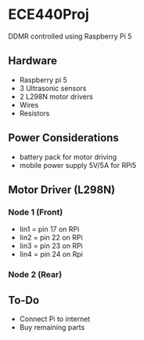 # ECE440Proj
DDMR controlled using Raspberry Pi 5

## Hardware
- Raspberry pi 5
- 3 Ultrasonic sensors
- 2 L298N motor drivers
- Wires
- Resistors

## Power Considerations
- battery pack for motor driving
- mobile power supply 5V/5A for RPi5

## Motor Driver (L298N)
### Node 1 (Front)
- Iin1 = pin 17 on RPi
- Iin2 = pin 22 on RPi
- Iin3 = pin 23 on RPi
- Iin4 = pin 24 on Rpi
### Node 2 (Rear)

## To-Do
- Connect Pi to internet
- Buy remaining parts
